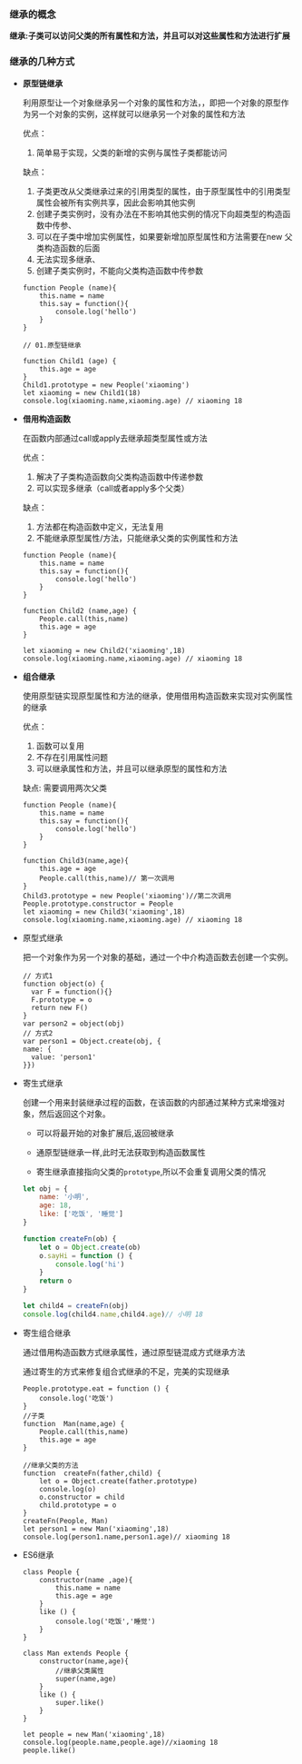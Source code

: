 ### 继承的概念

**继承:子类可以访问父类的所有属性和方法，并且可以对这些属性和方法进行扩展**

### 继承的几种方式

- **原型链继承**

  利用原型让一个对象继承另一个对象的属性和方法，，即把一个对象的原型作为另一个对象的实例，这样就可以继承另一个对象的属性和方法

  优点：

  1. 简单易于实现，父类的新增的实例与属性子类都能访问

  缺点：

  1. 子类更改从父类继承过来的引用类型的属性，由于原型属性中的引用类型属性会被所有实例共享，因此会影响其他实例
  2. 创建子类实例时，没有办法在不影响其他实例的情况下向超类型的构造函数中传参、
  3. 可以在子类中增加实例属性，如果要新增加原型属性和方法需要在new 父类构造函数的后面
  4. 无法实现多继承、
  5. 创建子类实例时，不能向父类构造函数中传参数

  ```
  function People (name){
      this.name = name
      this.say = function(){
          console.log('hello')
      }
  }
  
  // 01.原型链继承
  
  function Child1 (age) {
      this.age = age
  }
  Child1.prototype = new People('xiaoming')
  let xiaoming = new Child1(18)
  console.log(xiaoming.name,xiaoming.age) // xiaoming 18
  ```

- **借用构造函数**

  在函数内部通过call或apply去继承超类型属性或方法

  优点：

  1. 解决了子类构造函数向父类构造函数中传递参数
  2. 可以实现多继承（call或者apply多个父类）

  缺点：

  1. 方法都在构造函数中定义，无法复用	
  2. 不能继承原型属性/方法，只能继承父类的实例属性和方法

  ```
  function People (name){
      this.name = name
      this.say = function(){
          console.log('hello')
      }
  }
  
  function Child2 (name,age) {
      People.call(this,name)
      this.age = age
  }
  
  let xiaoming = new Child2('xiaoming',18)
  console.log(xiaoming.name,xiaoming.age) // xiaoming 18
  ```

- **组合继承**

  使用原型链实现原型属性和方法的继承，使用借用构造函数来实现对实例属性的继承

  优点：

  1. 函数可以复用
  2. 不存在引用属性问题
  3. 可以继承属性和方法，并且可以继承原型的属性和方法

  缺点: 需要调用两次父类

  ```
  function People (name){
      this.name = name
      this.say = function(){
          console.log('hello')
      }
  }
  
  function Child3(name,age){
      this.age = age 
      People.call(this,name)// 第一次调用
  }
  Child3.prototype = new People('xiaoming')//第二次调用
  People.prototype.constructor = People
  let xiaoming = new Child3('xiaoming',18)
  console.log(xiaoming.name,xiaoming.age) // xiaoming 18
  ```

- 原型式继承

  把一个对象作为另一个对象的基础，通过一个中介构造函数去创建一个实例。

  ```
  // 方式1
  function object(o) {
    var F = function(){}
    F.prototype = o
    return new F()
  }
  var person2 = object(obj)
  // 方式2
  var person1 = Object.create(obj, {
  name: {
    value: 'person1'
  }})
  ```

- 寄生式继承

  创建一个用来封装继承过程的函数，在该函数的内部通过某种方式来增强对象，然后返回这个对象。

  - 可以将最开始的对象扩展后,返回被继承

  - 通原型链继承一样,此时无法获取到构造函数属性
  - 寄生继承直接指向父类的`prototype`,所以不会重复调用父类的情况

  ```js
  let obj = {
      name: '小明',
      age: 18,
      like: ['吃饭', '睡觉']
  }
  
  function createFn(ob) {
      let o = Object.create(ob)
      o.sayHi = function () {
          console.log('hi')
      }
      return o
  }
  
  let child4 = createFn(obj)
  console.log(child4.name,child4.age)// 小明 18
  ```

- 寄生组合继承

  通过借用构造函数方式继承属性，通过原型链混成方式继承方法

  通过寄生的方式来修复组合式继承的不足，完美的实现继承

  ```
  People.prototype.eat = function () {
      console.log('吃饭')
  }
  //子类
  function  Man(name,age) {
      People.call(this,name)
      this.age = age
  }
  
  //继承父类的方法
  function  createFn(father,child) {
      let o = Object.create(father.prototype)
      console.log(o)
      o.constructor = child
      child.prototype = o
  }
  createFn(People, Man)
  let person1 = new Man('xiaoming',18)
  console.log(person1.name,person1.age)// xiaoming 18
  ```

- ES6继承

  ```
  class People {
      constructor(name ,age){
          this.name = name
          this.age = age
      }
      like () {
          console.log('吃饭','睡觉')
      }
  }
  
  class Man extends People {
      constructor(name,age){
          //继承父类属性
          super(name,age)
      }
      like () {
          super.like()
      }
  }
  
  let people = new Man('xiaoming',18)
  console.log(people.name,people.age)//xiaoming 18
  people.like()
  ```

  

